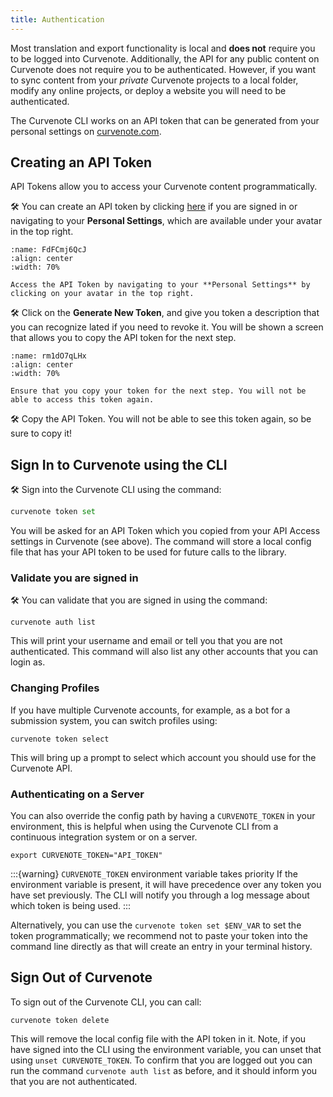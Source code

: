 ```yaml
---
title: Authentication
---
```


Most translation and export functionality is local and **does not** require you to be logged into Curvenote. Additionally, the API for any public content on Curvenote does not require you to be authenticated. However, if you want to sync content from your _private_ Curvenote projects to a local folder, modify any online projects, or deploy a website you will need to be authenticated.

The Curvenote CLI works on an API token that can be generated from your personal settings on [curvenote.com](https://curvenote.com).

## Creating an API Token

API Tokens allow you to access your Curvenote content programmatically.

🛠️ You can create an API token by clicking [here](https://curvenote.com/profile?settings=true&tab=profile-api) if you are signed in or navigating to your **Personal Settings**, which are available under your avatar in the top right.

```{figure} images/settings-api-token.png
:name: FdFCmj6QcJ
:align: center
:width: 70%

Access the API Token by navigating to your **Personal Settings** by clicking on your avatar in the top right.
```

🛠️ Click on the **Generate New Token**, and give you token a description that you can recognize lated if you need to revoke it. You will be shown a screen that allows you to copy the API token for the next step.

```{figure} images/settings-api-copy-token.png
:name: rm1dO7qLHx
:align: center
:width: 70%

Ensure that you copy your token for the next step. You will not be able to access this token again.
```

🛠️ Copy the API Token. You will not be able to see this token again, so be sure to copy it!

## Sign In to Curvenote using the CLI

🛠️ Sign into the Curvenote CLI using the command:

```python
curvenote token set
```

You will be asked for an API Token which you copied from your API Access settings in Curvenote (see above). The command will store a local config file that has your API token to be used for future calls to the library.

### Validate you are signed in

🛠️ You can validate that you are signed in using the command:

```shell
curvenote auth list
```

This will print your username and email or tell you that you are not authenticated.
This command will also list any other accounts that you can login as.

### Changing Profiles

If you have multiple Curvenote accounts, for example, as a bot for a submission system, you can switch profiles using:

```shell
curvenote token select
```

This will bring up a prompt to select which account you should use for the Curvenote API.

### Authenticating on a Server

You can also override the config path by having a `CURVENOTE_TOKEN` in your environment, this is helpful when using the Curvenote CLI from a continuous integration system or on a server.

```shell
export CURVENOTE_TOKEN="API_TOKEN"
```

:::{warning} `CURVENOTE_TOKEN` environment variable takes priority
If the environment variable is present, it will have precedence over any token you have set previously.
The CLI will notify you through a log message about which token is being used.
:::

Alternatively, you can use the `curvenote token set $ENV_VAR` to set the token programmatically; we recommend not to paste your token into the command line directly as that will create an entry in your terminal history.

## Sign Out of Curvenote

To sign out of the Curvenote CLI, you can call:

```shell
curvenote token delete
```

This will remove the local config file with the API token in it. Note, if you have signed into the CLI using the environment variable, you can unset that using `unset CURVENOTE_TOKEN`. To confirm that you are logged out you can run the command `curvenote auth list` as before, and it should inform you that you are not authenticated.
